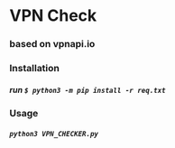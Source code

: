 # VPN Check
### based on vpnapi.io


### Installation
##### run ```$ python3 -m pip install -r req.txt```



### Usage
##### ```python3 VPN_CHECKER.py```